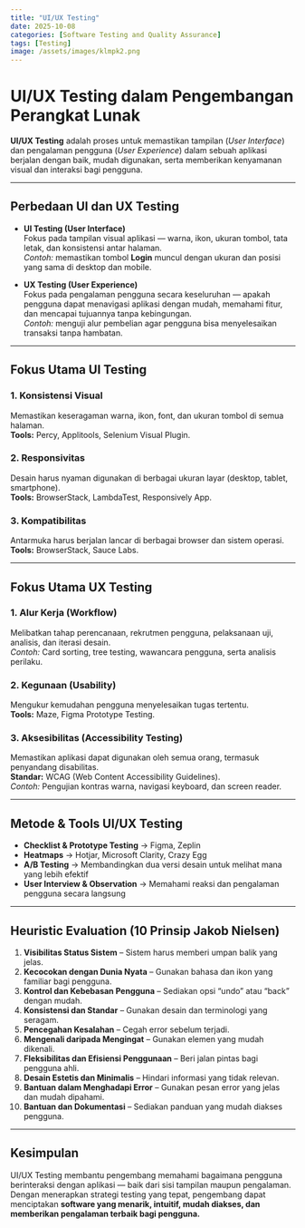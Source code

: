 ```yaml
---
title: "UI/UX Testing"
date: 2025-10-08
categories: [Software Testing and Quality Assurance]
tags: [Testing] 
image: /assets/images/klmpk2.png
---
```


#  UI/UX Testing dalam Pengembangan Perangkat Lunak

**UI/UX Testing** adalah proses untuk memastikan tampilan (*User Interface*) dan pengalaman pengguna (*User Experience*) dalam sebuah aplikasi berjalan dengan baik, mudah digunakan, serta memberikan kenyamanan visual dan interaksi bagi pengguna.

---

##  Perbedaan UI dan UX Testing

- **UI Testing (User Interface)**  
  Fokus pada tampilan visual aplikasi — warna, ikon, ukuran tombol, tata letak, dan konsistensi antar halaman.  
  *Contoh:* memastikan tombol **Login** muncul dengan ukuran dan posisi yang sama di desktop dan mobile.

- **UX Testing (User Experience)**  
  Fokus pada pengalaman pengguna secara keseluruhan — apakah pengguna dapat menavigasi aplikasi dengan mudah, memahami fitur, dan mencapai tujuannya tanpa kebingungan.  
  *Contoh:* menguji alur pembelian agar pengguna bisa menyelesaikan transaksi tanpa hambatan.

---

##  Fokus Utama UI Testing

### 1. Konsistensi Visual  
Memastikan keseragaman warna, ikon, font, dan ukuran tombol di semua halaman.  
**Tools:** Percy, Applitools, Selenium Visual Plugin.

### 2. Responsivitas  
Desain harus nyaman digunakan di berbagai ukuran layar (desktop, tablet, smartphone).  
**Tools:** BrowserStack, LambdaTest, Responsively App.

### 3. Kompatibilitas  
Antarmuka harus berjalan lancar di berbagai browser dan sistem operasi.  
**Tools:** BrowserStack, Sauce Labs.

---

##  Fokus Utama UX Testing

### 1. Alur Kerja (Workflow)  
Melibatkan tahap perencanaan, rekrutmen pengguna, pelaksanaan uji, analisis, dan iterasi desain.  
*Contoh:* Card sorting, tree testing, wawancara pengguna, serta analisis perilaku.

### 2. Kegunaan (Usability)  
Mengukur kemudahan pengguna menyelesaikan tugas tertentu.  
**Tools:** Maze, Figma Prototype Testing.

### 3. Aksesibilitas (Accessibility Testing)  
Memastikan aplikasi dapat digunakan oleh semua orang, termasuk penyandang disabilitas.  
**Standar:** WCAG (Web Content Accessibility Guidelines).  
*Contoh:* Pengujian kontras warna, navigasi keyboard, dan screen reader.

---

##  Metode & Tools UI/UX Testing

- **Checklist & Prototype Testing** → Figma, Zeplin  
- **Heatmaps** → Hotjar, Microsoft Clarity, Crazy Egg  
- **A/B Testing** → Membandingkan dua versi desain untuk melihat mana yang lebih efektif  
- **User Interview & Observation** → Memahami reaksi dan pengalaman pengguna secara langsung  

---

##  Heuristic Evaluation (10 Prinsip Jakob Nielsen)

1. **Visibilitas Status Sistem** – Sistem harus memberi umpan balik yang jelas.  
2. **Kecocokan dengan Dunia Nyata** – Gunakan bahasa dan ikon yang familiar bagi pengguna.  
3. **Kontrol dan Kebebasan Pengguna** – Sediakan opsi “undo” atau “back” dengan mudah.  
4. **Konsistensi dan Standar** – Gunakan desain dan terminologi yang seragam.  
5. **Pencegahan Kesalahan** – Cegah error sebelum terjadi.  
6. **Mengenali daripada Mengingat** – Gunakan elemen yang mudah dikenali.  
7. **Fleksibilitas dan Efisiensi Penggunaan** – Beri jalan pintas bagi pengguna ahli.  
8. **Desain Estetis dan Minimalis** – Hindari informasi yang tidak relevan.  
9. **Bantuan dalam Menghadapi Error** – Gunakan pesan error yang jelas dan mudah dipahami.  
10. **Bantuan dan Dokumentasi** – Sediakan panduan yang mudah diakses pengguna.

---

##  Kesimpulan

UI/UX Testing membantu pengembang memahami bagaimana pengguna berinteraksi dengan aplikasi — baik dari sisi tampilan maupun pengalaman.  
Dengan menerapkan strategi testing yang tepat, pengembang dapat menciptakan **software yang menarik, intuitif, mudah diakses, dan memberikan pengalaman terbaik bagi pengguna.**
